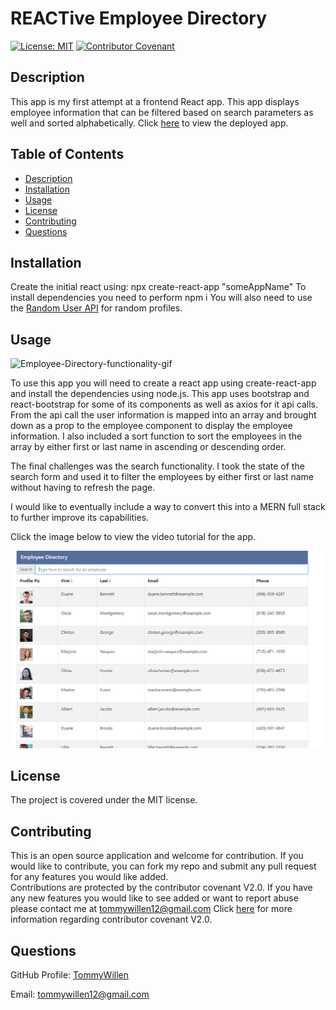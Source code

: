 # REACTive Employee Directory

[![License: MIT](https://img.shields.io/badge/License-MIT-yellow.svg)](https://opensource.org/licenses/MIT)
[![Contributor Covenant](https://img.shields.io/badge/Contributor%20Covenant-v2.0%20adopted-ff69b4.svg)](https://www.contributor-covenant.org/version/2/0/code_of_conduct/code_of_conduct.md)

## Description

This app is my first attempt at a frontend React app. This app displays employee information that can be filtered based on search parameters as well and sorted alphabetically. Click [here]() to view the deployed app.

## Table of Contents
    
- [Description](#description)
- [Installation](#Installation)
- [Usage](#Usage)
- [License](#License)
- [Contributing](#Contributing)
- [Questions](#Questions)
    
## Installation

Create the initial react using: npx create-react-app "someAppName"
To install dependencies you need to perform npm i
You will also need to use the [Random User API](https://randomuser.me/) for random profiles.
    
## Usage

![Employee-Directory-functionality-gif](/public/assets/images/employee-directory-functionality-gif.gif)
    
To use this app you will need to create a react app using create-react-app and install the dependencies using node.js. This app uses bootstrap and react-bootstrap for some of its components as well as axios for it api calls. From the api call the user information is mapped into an array and brought down as a prop to the employee component to display the employee information. I also included a sort function to sort the employees in the array by either first or last name in ascending or descending order.

The final challenges was the search functionality. I took the state of the search form and used it to filter the employees by either first or last name without having to refresh the page.

I would like to eventually include a way to convert this into a MERN full stack to further improve its capabilities.

Click the image below to view the video tutorial for the app.

[![Employee-Directory-tutorial](/public/assets/images/employee-directory.PNG)](https://youtu.be/XgIMj2TALYU)

## License
    
The project is covered under the MIT license.
    
## Contributing
    
This is an open source application and welcome for contribution. If you would like to contribute, you can fork my repo and submit any pull request for any features you would like added.    
Contributions are protected by the contributor covenant V2.0. If you have any new features you would like to see added or want to report abuse please contact me at tommywillen12@gmail.com 
Click [here](https://www.contributor-covenant.org/version/2/0/code_of_conduct/code_of_conduct.md) for more information regarding contributor covenant V2.0.
    
## Questions
    
GitHub Profile: [TommyWillen](https://github.com/TommyWillen)

Email: tommywillen12@gmail.com